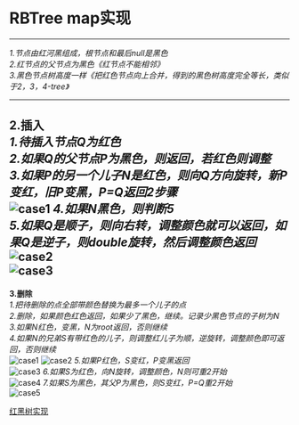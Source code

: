 # RBTree map实现
---
*1.节点由红河黑组成，根节点和最后null是黑色*  
*2.红节点的父节点为黑色《红节点不能相邻》*  
*3.黑色节点树高度一样《把红色节点向上合并，得到的黑色树高度完全等长，类似于2，3，4-tree》*  

---
**2.插入**  
*1.待插入节点Q为红色*  
*2.如果Q的父节点P为黑色，则返回，若红色则调整*  
*3.如果P的另一个儿子N是红色，则向Q方向旋转，新P变红，旧P变黑，P=Q返回2步骤*  
![case1](https://upload.wikimedia.org/wikipedia/commons/thumb/d/d6/Red-black_tree_insert_case_3.svg/400px-Red-black_tree_insert_case_3.svg.png)
*4.如果N黑色，则判断5*   
*5.如果Q是顺子，则向右转，调整颜色就可以返回，如果Q是逆子，则double旋转，然后调整颜色返回*    
![case2](https://upload.wikimedia.org/wikipedia/commons/thumb/8/89/Red-black_tree_insert_case_4.svg/400px-Red-black_tree_insert_case_4.svg.png)  
![case3](https://upload.wikimedia.org/wikipedia/commons/thumb/d/dc/Red-black_tree_insert_case_5.svg/400px-Red-black_tree_insert_case_5.svg.png)
---
**3.删除**  
*1.把待删除的点全部带颜色替换为最多一个儿子的点*  
*2.删除，如果颜色红色返回，如果少了黑色，继续。记录少黑色节点的子树为N*    
*3.如果N红色，变黑，N为root返回，否则继续*  
*4.如果N的兄弟S有带红色的儿子，则调整红儿子为顺，逆旋转，调整颜色即可返回，否则继续*  
![case1](https://upload.wikimedia.org/wikipedia/commons/thumb/9/99/Red-black_tree_delete_case_6_as_svg.svg/337px-Red-black_tree_delete_case_6_as_svg.svg.png)
![case2](https://upload.wikimedia.org/wikipedia/commons/thumb/3/36/Red-black_tree_delete_case_5_as_svg.svg/243px-Red-black_tree_delete_case_5_as_svg.svg.png)
*5.如果P红色，S变红，P变黑返回*  
![case3](https://upload.wikimedia.org/wikipedia/commons/thumb/3/3d/Red-black_tree_delete_case_4_as_svg.svg/337px-Red-black_tree_delete_case_4_as_svg.svg.png)
*6.如果S为红色，向N旋转，调整颜色，N则可重2开始*  
![case4](https://upload.wikimedia.org/wikipedia/commons/thumb/5/5c/Red-black_tree_delete_case_2_as_svg.svg/337px-Red-black_tree_delete_case_2_as_svg.svg.png)
*7.如果S为黑色，其父P为黑色，则S变红，P=Q重2开始*   
![case5](https://upload.wikimedia.org/wikipedia/commons/thumb/a/a0/Red-black_tree_delete_case_3_as_svg.svg/337px-Red-black_tree_delete_case_3_as_svg.svg.png)

[红黑树实现](结构算法/rb_map.cpp)
